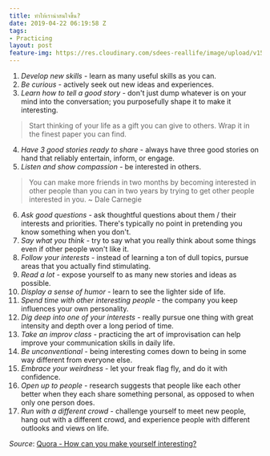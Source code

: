 ```yaml
---
title: ทำให้เราน่าสนใจขึ้น?
date: 2019-04-22 06:19:58 Z
tags:
- Practicing
layout: post
feature-img: https://res.cloudinary.com/sdees-reallife/image/upload/v1555658919/sample_feature_img.png
---
```


1. *Develop new skills* - learn as many useful skills as you can.
2. *Be curious* - actively seek out new ideas and experiences.
3. *Learn how to tell a good story* - don't just dump whatever is on your mind into the conversation; you purposefully shape it to make it interesting.  
> Start thinking of your life as a gift you can give to others. Wrap it in the finest paper you can find.

4. *Have 3 good stories ready to share* - always have three good stories on hand that reliably entertain, inform, or engage.
5. *Listen and show compassion* - be interested in others.  
> You can make more friends in two months by becoming interested in other people than you can in two years by trying to get other people interested in you. ~ Dale Carnegie

6. *Ask good questions* - ask thoughtful questions about them / their interests and priorities. There's typically no point in pretending you know something when you don't.
7. *Say what you think* - try to say what you really think about some things even if other people won't like it.
8. *Follow your interests* - instead of learning a ton of dull topics, pursue areas that you actually find stimulating.
9. *Read a lot* - expose yourself to as many new stories and ideas as possible.
10. *Display a sense of humor* - learn to see the lighter side of life.
11. *Spend time with other interesting people* - the company you keep influences your own personality.
12. *Dig deep into one of your interests* - really pursue one thing with great intensity and depth over a long period of time.
13. *Take an improv class* - practicing the art of improvisation can help improve your communication skills in daily life.
14. *Be unconventional* - being interesting comes down to being in some way different from everyone else.
15. *Embrace your weirdness* - let your freak flag fly, and do it with confidence.
16. *Open up to people* - research suggests that people like each other better when they each share something personal, as opposed to when only one person does.
17. *Run with a different crowd* - challenge yourself to meet new people, hang out with a different crowd, and experience people with different outlooks and views on life.

*Source*: [Quora - How can you make yourself interesting?](https://www.quora.com/How-can-you-make-yourself-interesting)
